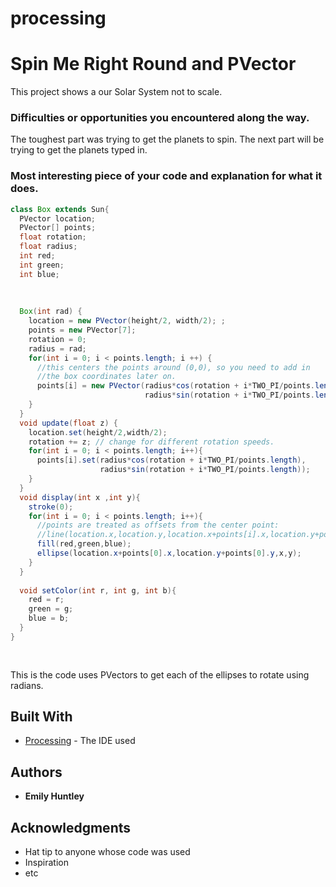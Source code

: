# processing
# Spin Me Right Round and PVector

This project shows a our Solar System not to scale. 

### Difficulties or opportunities you encountered along the way.

The toughest part was trying to get the planets to spin. The next part will be trying to get the planets typed in. 

### Most interesting piece of your code and explanation for what it does.

```Java
class Box extends Sun{
  PVector location;
  PVector[] points;
  float rotation;
  float radius;
  int red; 
  int green; 
  int blue;
  
  
  
  Box(int rad) {
    location = new PVector(height/2, width/2); ;
    points = new PVector[7];
    rotation = 0;
    radius = rad;
    for(int i = 0; i < points.length; i ++) {
      //this centers the points around (0,0), so you need to add in
      //the box coordinates later on.
      points[i] = new PVector(radius*cos(rotation + i*TWO_PI/points.length),
                              radius*sin(rotation + i*TWO_PI/points.length)); 
    }
  }
  void update(float z) {
    location.set(height/2,width/2);
    rotation += z; // change for different rotation speeds.
    for(int i = 0; i < points.length; i++){
      points[i].set(radius*cos(rotation + i*TWO_PI/points.length),
                    radius*sin(rotation + i*TWO_PI/points.length)); 
    }
  }
  void display(int x ,int y){
    stroke(0);
    for(int i = 0; i < points.length; i++){
      //points are treated as offsets from the center point:
      //line(location.x,location.y,location.x+points[i].x,location.y+points[i].y);
      fill(red,green,blue);
      ellipse(location.x+points[0].x,location.y+points[0].y,x,y);
    }
  }
  
  void setColor(int r, int g, int b){
    red = r; 
    green = g; 
    blue = b;
  }
}
  
 
```
This is the code uses PVectors to get each of the ellipses to rotate using radians. 
## Built With

* [Processing](https://processing.org/) - The IDE used

## Authors

* **Emily Huntley** 


## Acknowledgments

* Hat tip to anyone whose code was used
* Inspiration
* etc
